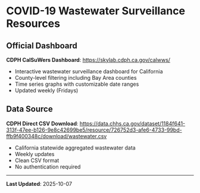 # COVID-19 Wastewater Surveillance Resources

## Official Dashboard

**CDPH CalSuWers Dashboard**: https://skylab.cdph.ca.gov/calwws/
- Interactive wastewater surveillance dashboard for California
- County-level filtering including Bay Area counties
- Time series graphs with customizable date ranges
- Updated weekly (Fridays)

## Data Source

**CDPH Direct CSV Download**: https://data.chhs.ca.gov/dataset/1184f641-313f-47ee-b126-9e8c42699be5/resource/726752d3-afe6-4733-99bd-ffb9f400348c/download/wastewater.csv
- California statewide aggregated wastewater data
- Weekly updates
- Clean CSV format
- No authentication required

---

**Last Updated**: 2025-10-07
